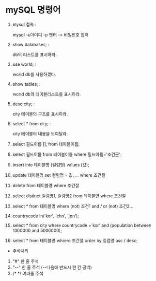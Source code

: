 # mySQL 명령어

1. mysql 접속 : 

   mysql -u아이디 -p 엔터 -> 비밀번호 입력

2. show databases; :

   db의 리스트를 표시하라.

3. use world; :

   world db를 사용하겠다.

4. show tables; :

   world db의 테이블리스트를 표시하라.

5. desc city; : 

   city 테이블의 구조를 표시하라.

6. select * from city; : 

   city 테이블의 내용을 보여달라.

7. select 필드이름 [], from 테이블이름;

8. select 필드이름 from 테이블이름 where 필드이름='조건문';

9. insert into 테이블명 (컬럼명) values (값);

10. update 테이블명 set 컬럼명 = 값, ... where 조건절

11. delete from 테이블명 where 조건절

12. select distinct 컬럼명1, 컬럼명2 from 테이블면 where 조건절

13. select * from 테이블명 where (not) 조건1 and / or (not) 조건2...

14. countrycode in('kor', 'chn', 'jpn');

15. select * from city where countrycode ='kor' and (population between 1000000 and 5000000);

16. select * from 테이블명 whrere 조건절 order by 컬럼명 asc / desc;

- 주석처리

1. "#" 한 줄 주석
2.  "--" 한 줄 주석 (--다음에 반드시 한 칸 공백)
3.  /* */ 여러줄 주석